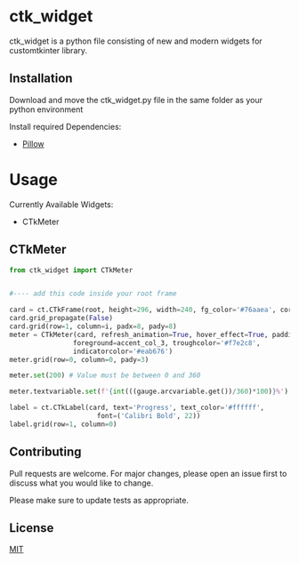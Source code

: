 # ctk_widget

ctk_widget is a python file consisting of new and modern widgets for customtkinter library.

## Installation

Download and move the ctk_widget.py file in the same folder as your python environment

Install required Dependencies:

- [Pillow](https://pillow.readthedocs.io/en/latest/installation.html)


# Usage
Currently Available Widgets:
- CTkMeter

## CTkMeter
```python
from ctk_widget import CTkMeter


#---- add this code inside your root frame

card = ct.CTkFrame(root, height=296, width=240, fg_color='#76aaea', corner_radius=8)
card.grid_propagate(False)
card.grid(row=1, column=i, padx=8, pady=8)
meter = CTkMeter(card, refresh_animation=True, hover_effect=True, padding=19, background='#76aaea',
                foreground=accent_col_3, troughcolor='#f7e2c8',
                indicatorcolor='#eab676')
meter.grid(row=0, column=0, pady=3) 

meter.set(200) # Value must be between 0 and 360

meter.textvariable.set(f'{int(((gauge.arcvariable.get())/360)*100)}%') # To set the text in the middle

label = ct.CTkLabel(card, text='Progress', text_color='#ffffff',
                      font=('Calibri Bold', 22))
label.grid(row=1, column=0)


```

## Contributing

Pull requests are welcome. For major changes, please open an issue first
to discuss what you would like to change.

Please make sure to update tests as appropriate.

## License

[MIT](https://choosealicense.com/licenses/mit/)
